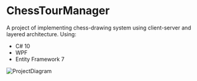 # ChessTourManager

A project of implementing chess-drawing system using client-server and layered architecture.
Using:
- C# 10
- WPF
- Entity Framework 7

![ProjectDiagram](https://user-images.githubusercontent.com/59678267/221235902-cc033621-c3df-49eb-94db-5ca0870f93bf.png)
